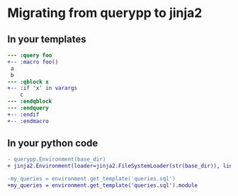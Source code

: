 # Migrating from querypp to jinja2


## In your templates

```diff
--- :query foo
+-- :macro foo()
 a
 b
--- :qblock x
+-- :if 'x' in varargs
    c
--- :endqblock
--- :endquery
+-- :endif
+-- :endmacro
```

## In your python code

```diff
- querypp.Environment(base_dir)
+ jinja2.Environment(loader=jinja2.FileSystemLoader(str(base_dir)), line_statement_prefix='-- :')
```

```diff
-my_queries = environment.get_template('queries.sql')
+my_queries = environment.get_template('queries.sql').module
```
